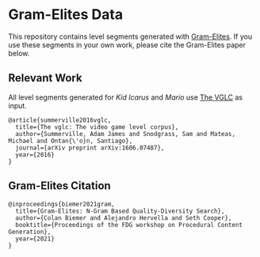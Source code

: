 # Gram-Elites Data

This repository contains level segments generated with [Gram-Elites](https://github.com/bi3mer/GramElites). If you use these segments in your own work, please cite the Gram-Elites paper below. 

## Relevant Work

All level segments generated for *Kid Icarus* and *Mario* use [The VGLC](https://github.com/TheVGLC/TheVGLC) as input.

```
@article{summerville2016vglc,
  title={The vglc: The video game level corpus},
  author={Summerville, Adam James and Snodgrass, Sam and Mateas, Michael and Ontan{\'o}n, Santiago},
  journal={arXiv preprint arXiv:1606.07487},
  year={2016}
}
```

## Gram-Elites Citation

```
@inproceedings{biemer2021gram,
  title={Gram-Elites: N-Gram Based Quality-Diversity Search},
  author={Colan Biemer and Alejandro Hervella and Seth Cooper},
  booktitle={Proceedings of the FDG workshop on Procedural Content Generation},
  year={2021}
}
```
